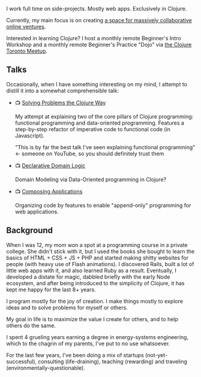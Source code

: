 I work full time on side-projects. Mostly web apps. Exclusively in Clojure.

Currently, my main focus is on creating [a space for massively collaborative online ventures](https://www.bloomventures.io/wtf.html).

Interested in learning Clojure? I host a monthly remote Beginner's Intro Workshop and a monthly remote Beginner's Practice "Dojo" via [the Clojure Toronto Meetup](https://www.meetup.com/Clojure-Toronto/).

## Talks

Occasionally, when I have something interesting on my mind, I attempt to distill it into a somewhat comprehensible talk:

- 📺 [Solving Problems the Clojure Way](https://www.youtube.com/watch?v=vK1DazRK_a0)

     My attempt at explaining two of the core pillars of Clojure programming: functional programming and data-oriented programming. Features a step-by-step refactor of imperative code to functional code (in Javascript).
       
     "This is by far the best talk I've seen explaining functional programming" <- someone on YouTube, so you should definitely trust them
     
- 📺 [Declarative Domain Logic](https://www.youtube.com/watch?v=TFQlpBEpeks)

    Domain Modeling via Data-Oriented programming in Clojure? 
    
- 📺 [Composing Applications](https://www.youtube.com/watch?v=7HpI7d3-hpo)
  
    Organizing code by features to enable "append-only" programming for web applications.


## Background

When I was 12, my mom won a spot at a programming course in a private college. She didn't stick with it, but I used the books she bought to learn the basics of HTML + CSS + JS + PHP and started making shitty websites for people (with heavy use of Flash animations). I discovered Rails, built a lot of little web apps with it, and also learned Ruby as a result. Eventually, I developed a distate for magic, dabbled briefly with the early Node ecosystem, and after being introduced to the simplicity of Clojure, it has kept me happy for the last 8+ years.

I program mostly for the joy of creation. I make things mostly to explore ideas and to solve problems for myself or others.

My goal in life is to maximize the value I create for others, and to help others do the same.

I spent 4 grueling years earning a degree in energy-systems engineering, which to the chagrin of my parents, I've put to no use whatsoever.  

For the last few years, I've been doing a mix of startups (not-yet-successful), consulting (life-draining), teaching (rewarding) and traveling (environmentally-questionable).
